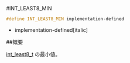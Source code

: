 #INT_LEAST8_MIN
```cpp
#define INT_LEAST8_MIN implementation-defined
```
* implementation-defined[italic]

##概要

[int_least8_t](/reference/cstdint/int_least8_t.md) の最小値。
